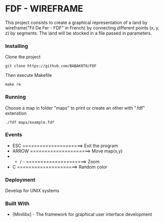 # FDF - WIREFRAME

This project consists to create a graphical representation of a land by wireframe("Fil De Fer - FDF" in French) by connecting different points (x, y, z) by segments.
The land will be stocked in a file passed in parameters.

### Installing

Clone the project

```
git clone https://github.com/BABAK0T0/FDF
```

Then execute Makefile

```
make re
```

### Running

Choose a map in folder "maps" to print or create an other with ".fdf" extenstion

```
./fdf maps/example.fdf
```

### Events

* ESC	=====================> Exit the program
* ARROW	=====================> Move map(x,y)
* + / -	=====================> Zoom
* C		=====================> Random color

### Deployment

Develop for UNIX systems

### Built With

* [Minilibx] - The framework for graphical user interface development

